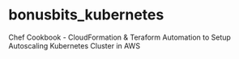 # bonusbits_kubernetes
Chef Cookbook - CloudFormation &amp; Teraform Automation to Setup Autoscaling Kubernetes Cluster in AWS
